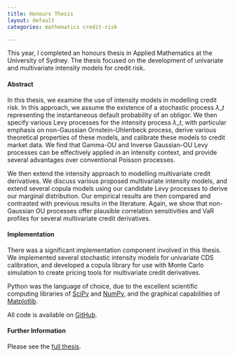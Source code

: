 ```yaml
---
title: Honours Thesis
layout: default
categories: mathematics credit-risk

---
```


This year, I completed an honours thesis in Applied Mathematics at the University of Sydney.  The thesis focused on the development of univariate and multivariate intensity models for credit risk.

#### Abstract

In this thesis, we examine the use of intensity models in modelling credit risk. In this approach, we assume the existence of a stochastic process $\lambda\_t$ representing the instantaneous default probability of an obligor. We then specify various Levy processes for the intensity process  $\lambda\_t$, with particular emphasis on non-Gaussian Ornstein-Uhlenbeck process, derive various theoretical properties of these models, and calibrate these models to credit market data. We find that Gamma-OU and Inverse Gaussian-OU Levy processes can be effectively applied in an intensity context, and provide several advantages over conventional Poisson processes.

We then extend the intensity approach to modelling multivariate credit derivatives. We discuss various proposed multivariate intensity models, and extend several copula models using our candidate Levy processes to derive our marginal distribution. Our empirical results are then compared and contrasted with previous results in the literature. Again, we show that non-Gaussian OU processes offer plausible correlation sensitivities and VaR profiles for several multivariate credit derivatives.


#### Implementation

There was a significant implementation component involved in this thesis.  We implemented several stochastic intensity models for univariate CDS calibration, and developed a copula library for use with Monte Carlo simulation to create pricing tools for multivariate credit derivatives.  

Python was the language of choice, due to the excellent scientific computing libraries of [SciPy](http://scipy.org) and [NumPy](http://numpy.org), and the graphical capabilities of [Matplotlib](http://matplotlib.sourceforge.net).

All code is available on [GitHub](https://github.com/ajtulloch/IntensityCreditModels).

#### Further Information

Please see the [full thesis](/PDFs/AndrewTulloch-HonoursThesis.pdf).

